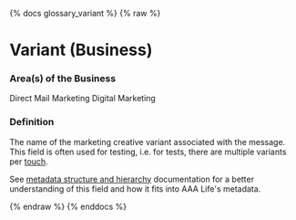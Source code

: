 {% docs glossary_variant %}
{% raw %}

<a name="variant"></a>
# Variant (Business)

### Area(s) of the Business
Direct Mail Marketing
Digital Marketing

### Definition
The name of the marketing creative variant associated with the message. This field is often 
used for testing, i.e. for tests, there are multiple variants per
[touch](#!/exposure/docs.business_glossary.glossary#touch).

See [metadata structure and hierarchy](#!/model/model.aaa_life_data_platform.staging_metadata_metadata)
documentation for a better understanding of this field and how it fits into AAA Life's metadata.


{% endraw %}
{% enddocs %}